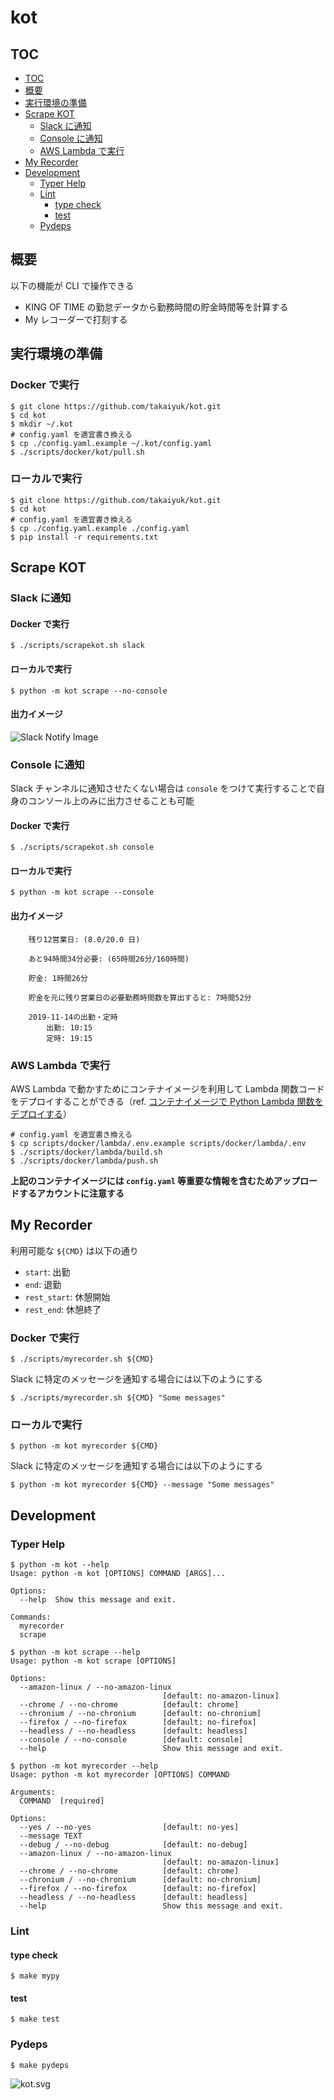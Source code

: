 # kot

## TOC

- [TOC](#TOC)
- [概要](#概要)
- [実行環境の準備](#実行環境の準備)
- [Scrape KOT](#scrape-kot)
  - [Slack に通知](#slack-に通知)
  - [Console に通知](#console-に通知)
  - [AWS Lambda で実行](#aws-lambda-で実行)
- [My Recorder](#my-recorder)
- [Development](#development)
  - [Typer Help](#typer-help)
  - [Lint](#lint)
    - [type check](#type-check)
    - [test](#test)
  - [Pydeps](#pydeps)

## 概要

以下の機能が CLI で操作できる

- KING OF TIME の勤怠データから勤務時間の貯金時間等を計算する
- My レコーダーで打刻する

## 実行環境の準備

### Docker で実行

```shell
$ git clone https://github.com/takaiyuk/kot.git
$ cd kot
$ mkdir ~/.kot
# config.yaml を適宜書き換える
$ cp ./config.yaml.example ~/.kot/config.yaml
$ ./scripts/docker/kot/pull.sh
```

### ローカルで実行

```shell
$ git clone https://github.com/takaiyuk/kot.git
$ cd kot
# config.yaml を適宜書き換える
$ cp ./config.yaml.example ./config.yaml
$ pip install -r requirements.txt
```

## Scrape KOT

### Slack に通知

#### Docker で実行

```shell
$ ./scripts/scrapekot.sh slack
```

#### ローカルで実行

```shell
$ python -m kot scrape --no-console
```

#### 出力イメージ

![Slack Notify Image](https://github.com/takaiyuk/kot/blob/master/docs/source/_static/img/notify-green.png)

### Console に通知

Slack チャンネルに通知させたくない場合は `console` をつけて実行することで自身のコンソール上のみに出力させることも可能

#### Docker で実行

```shell
$ ./scripts/scrapekot.sh console
```

#### ローカルで実行

```shell
$ python -m kot scrape --console
```

#### 出力イメージ

```
    残り12営業日: (8.0/20.0 日)

    あと94時間34分必要: (65時間26分/160時間)

    貯金: 1時間26分

    貯金を元に残り営業日の必要勤務時間数を算出すると: 7時間52分

    2019-11-14の出勤・定時
        出勤: 10:15
        定時: 19:15
```

### AWS Lambda で実行

AWS Lambda で動かすためにコンテナイメージを利用して Lambda 関数コードをデプロイすることができる（ref. [コンテナイメージで Python Lambda 関数をデプロイする](https://docs.aws.amazon.com/ja_jp/lambda/latest/dg/python-image.html)）

```shell
# config.yaml を適宜書き換える
$ cp scripts/docker/lambda/.env.example scripts/docker/lambda/.env
$ ./scripts/docker/lambda/build.sh
$ ./scripts/docker/lambda/push.sh
```

**上記のコンテナイメージには `config.yaml` 等重要な情報を含むためアップロードするアカウントに注意する**

## My Recorder

利用可能な `${CMD}` は以下の通り

- `start`: 出勤
- `end`: 退勤
- `rest_start`: 休憩開始
- `rest_end`: 休憩終了

### Docker で実行

```shell
$ ./scripts/myrecorder.sh ${CMD}
```

Slack に特定のメッセージを通知する場合には以下のようにする

```shell
$ ./scripts/myrecorder.sh ${CMD} "Some messages"
```

### ローカルで実行

```shell
$ python -m kot myrecorder ${CMD}
```

Slack に特定のメッセージを通知する場合には以下のようにする

```shell
$ python -m kot myrecorder ${CMD} --message "Some messages"
```

## Development

### Typer Help

```
$ python -m kot --help
Usage: python -m kot [OPTIONS] COMMAND [ARGS]...

Options:
  --help  Show this message and exit.

Commands:
  myrecorder
  scrape
```

```
$ python -m kot scrape --help
Usage: python -m kot scrape [OPTIONS]

Options:
  --amazon-linux / --no-amazon-linux
                                  [default: no-amazon-linux]
  --chrome / --no-chrome          [default: chrome]
  --chronium / --no-chronium      [default: no-chronium]
  --firefox / --no-firefox        [default: no-firefox]
  --headless / --no-headless      [default: headless]
  --console / --no-console        [default: console]
  --help                          Show this message and exit.
```

```
$ python -m kot myrecorder --help
Usage: python -m kot myrecorder [OPTIONS] COMMAND

Arguments:
  COMMAND  [required]

Options:
  --yes / --no-yes                [default: no-yes]
  --message TEXT
  --debug / --no-debug            [default: no-debug]
  --amazon-linux / --no-amazon-linux
                                  [default: no-amazon-linux]
  --chrome / --no-chrome          [default: chrome]
  --chronium / --no-chronium      [default: no-chronium]
  --firefox / --no-firefox        [default: no-firefox]
  --headless / --no-headless      [default: headless]
  --help                          Show this message and exit.
```

### Lint

#### type check

```shell
$ make mypy
```

#### test

```shell
$ make test
```

### Pydeps

```shell
$ make pydeps
```

![kot.svg](https://github.com/takaiyuk/kot/blob/master/kot.svg)
